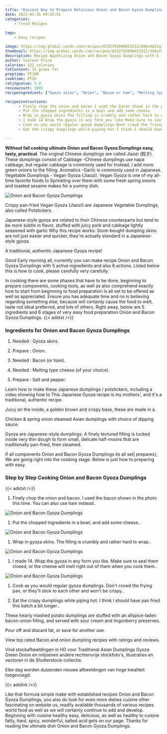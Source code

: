 ```yaml
---
title: "Easiest Way to Prepare Delicious Onion and Bacon Gyoza Dumplings"
date: 2021-01-31 09:35:51
categories:
    - Trend Recipes
    
tags:
    - Easy recipes

image: https://img-global.cpcdn.com/recipes/6532792096653312/680x482cq70/onion-and-bacon-gyoza-dumplings-recipe-main-photo.jpg
thumbnail: https://img-global.cpcdn.com/recipes/6532792096653312/350x250cq70/onion-and-bacon-gyoza-dumplings-recipe-main-photo.jpg
description: Recipe Appetizing Onion and Bacon Gyoza Dumplings with 5 ingredients and 6 stages of easy cooking.
author: Vincent Price
calories: 222 calories
fatContent: 15 grams fat
preptime: PT18M
cooktime: PT2H
ratingvalue: 3.9
reviewcount: 1091
recipeingredient: ["Gyoza skins", "Onion", "Bacon or ham", "Melting type cheese of your choice", "Salt and pepper"]

recipeinstructions: 
      - Finely chop the onion and bacon I used the bacon shown in the photo this time You can also use ham instead 
      - Put the chopped ingredients in a bowl and add some cheese 
      - Wrap in gyoza skins The filling is crumbly and rather hard to wrap 
      - I made 14 Wrap the gyoza in any form you like Make sure to seal them closed or the cheese will melt right out of them when you cook them 
      - Cook as you would regular gyoza dumplings Dont crowd the frying pan or theyll stick to each other and wont be crispy 
      - Eat the crispy dumplings while piping hot I think I should have pan fried this batch a bit longer

---
```




**Without fail cooking ultimate Onion and Bacon Gyoza Dumplings easy, tasty, practical**. The original Chinese dumplings are called Jiaozi (餃子). These dumplings consist of Cabbage -Chinese dumplings use napa cabbage, but regular cabbage is commonly used for Instead, I add more green onions to the filling. Aromatics -Garlic is commonly used in Japanese. Vegetable Dumplings - Vegan Gyoza (Jiaozi). Vegan Gyoza is one of my all-time favorite foods to Sprinkling over them with some fresh spring onions and toasted sesame makes for a yummy dish.


![Onion and Bacon Gyoza Dumplings](https://img-global.cpcdn.com/recipes/6532792096653312/680x482cq70/onion-and-bacon-gyoza-dumplings-recipe-main-photo.jpg "Onion and Bacon Gyoza Dumplings")



Crispy pan-fried Vegan Gyoza (Jiaozi) are Japanese Vegetable Dumplings, also called Potstickers.

Japanese-style gyoza are related to their Chinese counterparts but tend to be more subtle in flavor, stuffed with juicy pork and cabbage lightly seasoned with garlic Why this recipe works: Store-bought dumpling skins are not just easier and quicker, they&#39;re actually standard in a Japanese-style gyoza.

A traditional, authentic Japanese Gyoza recipe!


Good Early morning all, currently you can make recipe Onion and Bacon Gyoza Dumplings with 5 active ingredients and also 6 actions. Listed below this is how to cook, please carefully very carefully.

In cooking there are some phases that have to be done, beginning to prepare components, cooking tools, as well as also comprehend exactly how to start from beginning to food preparation is all set to be offered as well as appreciated. Ensure you has adequate time and no is believing regarding something else, because will certainly cause the food to melt, taste not ideal preferred, and lots of others. Right away, below are 5 ingredients and 6 stages of very easy food preparation Onion and Bacon Gyoza Dumplings.
{{< adstxt />}}

### Ingredients for Onion and Bacon Gyoza Dumplings


1. Needed  : Gyoza skins.

1. Prepare  : Onion.

1. Needed  : Bacon (or ham).

1. Needed  : Melting type cheese (of your choice).

1. Prepare  : Salt and pepper.


Learn how to make these Japanese dumplings / potstickers, including a video showing how to This Japanese Gyoza recipe is my mothers&#39;, and it&#39;s a traditional, authentic recipe.

Juicy on the inside, a golden brown and crispy base, these are made in a.

Chicken &amp; spring onion steamed Asian dumplings with choice of dipping sauce.

Gyoza are Japanese-style dumplings: A finely textured filling is tucked inside very thin dough to form small, delicate half-moons that are traditionally pan-fried, then steamed.


If all components Onion and Bacon Gyoza Dumplings its all set| prepares}, We are going right into the cooking stage. Below is just how to preparing with easy.

### Step by Step Cooking Onion and Bacon Gyoza Dumplings

{{< adstxt />}}


1. Finely chop the onion and bacon. I used the bacon shown in the photo this time. You can also use ham instead..



![Onion and Bacon Gyoza Dumplings](https://img-global.cpcdn.com/steps/4825565547724800/160x128cq70/onion-and-bacon-gyoza-dumplings-recipe-step-1-photo.jpg" "Onion and Bacon Gyoza Dumplings")



1. Put the chopped ingredients in a bowl, and add some cheese..



![Onion and Bacon Gyoza Dumplings](https://img-global.cpcdn.com/steps/5299310494220288/160x128cq70/onion-and-bacon-gyoza-dumplings-recipe-step-2-photo.jpg" "Onion and Bacon Gyoza Dumplings")



1. Wrap in gyoza skins. The filling is crumbly and rather hard to wrap..



![Onion and Bacon Gyoza Dumplings](https://img-global.cpcdn.com/steps/4543963466825728/160x128cq70/onion-and-bacon-gyoza-dumplings-recipe-step-3-photo.jpg" "Onion and Bacon Gyoza Dumplings")



1. I made 14. Wrap the gyoza in any form you like. Make sure to seal them closed, or the cheese will melt right out of them when you cook them..



![Onion and Bacon Gyoza Dumplings](https://img-global.cpcdn.com/steps/5159019145592832/160x128cq70/onion-and-bacon-gyoza-dumplings-recipe-step-4-photo.jpg" "Onion and Bacon Gyoza Dumplings")



1. Cook as you would regular gyoza dumplings. Don&#39;t crowd the frying pan, or they&#39;ll stick to each other and won&#39;t be crispy..



1. Eat the crispy dumplings while piping hot. I think I should have pan fried this batch a bit longer..




These hearty mashed potato dumplings are stuffed with an allspice-laden bacon-onion filling, and served with sour cream and lingonberry preserves.

Pour off and discard fat, or save for another use.

View top rated Bacon and onion dumpling recipes with ratings and reviews.

Vind stockafbeeldingen in HD voor Traditional Asian Dumplings Gyoza Green Onion en miljoenen andere rechtenvrije stockfoto&#39;s, illustraties en vectoren in de Shutterstock-collectie.

Elke dag worden duizenden nieuwe afbeeldingen van hoge kwaliteit toegevoegd.


{{< adslink />}}

Like that formula simple make with established recipes Onion and Bacon Gyoza Dumplings, you also do look for even more dishes cuisine other fascinating on website us, readily available thousands of various recipes world food as well as we will certainly continue to add and develop. Beginning with cuisine healthy easy, delicious, as well as healthy to cuisine fatty, hard, spicy, wonderful, salted acid gets on our page. Thanks for reading the ultimate dish Onion and Bacon Gyoza Dumplings.
